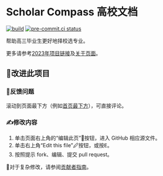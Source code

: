 # Scholar Compass 高校文档

[![build](https://github.com/Scholar-Compass/content/actions/workflows/build.yml/badge.svg)](https://github.com/Scholar-Compass/content/actions/workflows/build.yml)
[![pre-commit.ci status](https://results.pre-commit.ci/badge/github/Scholar-Compass/content/main.svg)](https://results.pre-commit.ci/latest/github/Scholar-Compass/content/main)

帮助高三毕业生更好地择校选专业。

更多请参考[2023年项目链接](https://mp.weixin.qq.com/s/434bcZ4Jhuar610jqSgBWA)及[关于页面](https://scholar-compass.github.io/content/about/)。

## 🤝改进此项目

### 🔎反馈问题

滚动到页面最下方（例如[首页最下方][index-comments]），可直接评论。

### ✍修改内容

1. 单击页面右上角的“编辑此页”📝按钮，进入 GitHub 相应源文件。
2. 单击右上角“Edit this file”🖉按钮，或按<kbd>E</kbd>。
3. 按照提示 fork、编辑、提交 pull request。

[index-comments]: https://scholar-compass.github.io/content/#__comments

🤖对于复杂修改，请参阅[贡献者指南](./CONTRIBUTING.md)。

